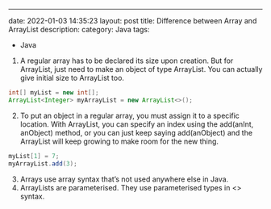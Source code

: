 ---
date: 2022-01-03 14:35:23
layout: post
title: Difference between Array and ArrayList
description:
category: Java
tags:
  - Java
  
1) A regular array has to be declared its size upon creation. But for ArrayList, just need to 
make an object of type ArrayList. You can actually give initial size to ArrayList too.
```java
int[] myList = new int[];
ArrayList<Integer> myArrayList = new ArrayList<>();

```
2) To put an object in a regular array, you must assign it to a specific location. With ArrayList, you can specify an index using the add(anInt, anObject)
   method, or you can just keep saying add(anObject) and the ArrayList
   will keep growing to make room for the new thing.

```java
myList[1] = 7;
myArrayList.add(3);
```

3) Arrays use array syntax that’s not used anywhere else in Java.
4) ArrayLists are parameterised. They use parameterised types in <> syntax.












